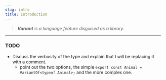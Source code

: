 ```yaml
---
slug: intro
title: Introduction
---
```

> _**Variant** is a language feature disguised as a library._

****

### TODO

 -  Discuss the verbosity of the type and explain that I will be replacing it with a comment.
    - point out the two options, the simple `export const Animal = VariantOf<typeof Animal>;` and the more complex one.
